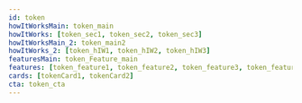```yaml
---
id: token
howItWorksMain: token_main
howItWorks: [token_sec1, token_sec2, token_sec3]
howItWorksMain_2: token_main2
howItWorks_2: [token_hIW1, token_hIW2, token_hIW3]
featuresMain: token_Feature_main
features: [token_feature1, token_feature2, token_feature3, token_feature4]
cards: [tokenCard1, tokenCard2]
cta: token_cta
---
```

